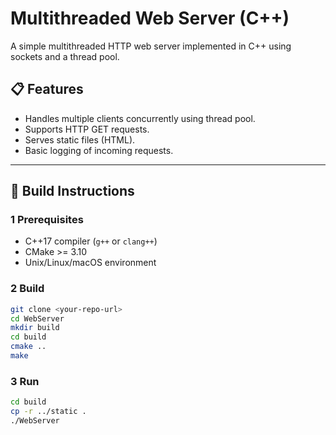 # Multithreaded Web Server (C++)

A simple multithreaded HTTP web server implemented in C++ using sockets and a thread pool.

## 📋 Features
- Handles multiple clients concurrently using thread pool.
- Supports HTTP GET requests.
- Serves static files (HTML).
- Basic logging of incoming requests.

---

## 🚀 Build Instructions

### 1 Prerequisites
- C++17 compiler (`g++` or `clang++`)
- CMake >= 3.10
- Unix/Linux/macOS environment

### 2 Build

```bash
git clone <your-repo-url>
cd WebServer
mkdir build
cd build
cmake ..
make
```

### 3 Run

```bash
cd build
cp -r ../static . 
./WebServer
```


